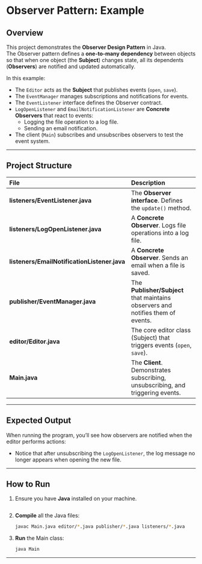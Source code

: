 # Observer Pattern: Example

## Overview

This project demonstrates the **Observer Design Pattern** in Java.  
The Observer pattern defines a **one-to-many dependency** between objects so that when one object (the **Subject**) changes state, all its dependents (**Observers**) are notified and updated automatically.

In this example:
- The `Editor` acts as the **Subject** that publishes events (`open`, `save`).
- The `EventManager` manages subscriptions and notifications for events.
- The `EventListener` interface defines the Observer contract.
- `LogOpenListener` and `EmailNotificationListener` are **Concrete Observers** that react to events:
  - Logging the file operation to a log file.
  - Sending an email notification.
- The client (`Main`) subscribes and unsubscribes observers to test the event system.

---

## Project Structure

| File | Description |
| :--- | :--- |
| **listeners/EventListener.java** | The **Observer interface**. Defines the `update()` method. |
| **listeners/LogOpenListener.java** | A **Concrete Observer**. Logs file operations into a log file. |
| **listeners/EmailNotificationListener.java** | A **Concrete Observer**. Sends an email when a file is saved. |
| **publisher/EventManager.java** | The **Publisher/Subject** that maintains observers and notifies them of events. |
| **editor/Editor.java** | The core editor class (Subject) that triggers events (`open`, `save`). |
| **Main.java** | The **Client**. Demonstrates subscribing, unsubscribing, and triggering events. |

---

## Expected Output

When running the program, you’ll see how observers are notified when the editor performs actions:


- Notice that after unsubscribing the `LogOpenListener`, the log message no longer appears when opening the new file.

---

## How to Run

1. Ensure you have **Java** installed on your machine.
    ```
2. **Compile** all the Java files:
    ```bash
    javac Main.java editor/*.java publisher/*.java listeners/*.java
    ```
3. **Run** the Main class:
    ```bash
    java Main
    ```

---
